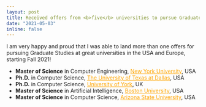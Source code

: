 ```yaml
---
layout: post
title: Received offers from <b>five</b> universities to pursue Graduate Studies!<span>&#10024;&#10024;</span> 
date: "2021-05-03"
inline: false
---
```


I am very happy and proud that I was able to land more than one offers for pursuing Graduate Studies at great universities in the USA and Europe, starting Fall 2021! 

<ul>
    <li> <b>Master of Science</b> in Computer Engineering,  <a style="color:orange" href="https://www.nyu.edu/">New York University</a>, USA</li>
    <li> <b>Ph.D.</b> in Computer Science,  <a style="color:orange" href="https://www.utdallas.edu/">The University of Texas at Dallas</a>, USA</li>
    <li> <b>Ph.D.</b> in Computer Science,  <a style="color:orange" href="https://www.york.ac.uk/">University of York</a>, UK</li>
    <li> <b>Master of Science</b> in Artificial Intelligence,  <a style="color:orange" href="https://www.bu.edu/">Boston University</a>, USA</li> 
    <li> <b>Master of Science</b> in Computer Science,  <a style="color:orange" href="https://www.asu.edu/">Arizona State University</a>, USA</li>
</ul> 